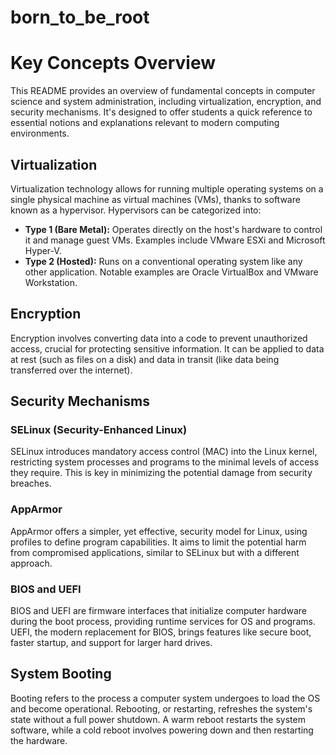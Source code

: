 # born_to_be_root

# Key Concepts Overview

This README provides an overview of fundamental concepts in computer science and system administration, including virtualization, encryption, and security mechanisms. It's designed to offer students a quick reference to essential notions and explanations relevant to modern computing environments.

## Virtualization

Virtualization technology allows for running multiple operating systems on a single physical machine as virtual machines (VMs), thanks to software known as a hypervisor. Hypervisors can be categorized into:

- **Type 1 (Bare Metal):** Operates directly on the host's hardware to control it and manage guest VMs. Examples include VMware ESXi and Microsoft Hyper-V.
- **Type 2 (Hosted):** Runs on a conventional operating system like any other application. Notable examples are Oracle VirtualBox and VMware Workstation.

## Encryption

Encryption involves converting data into a code to prevent unauthorized access, crucial for protecting sensitive information. It can be applied to data at rest (such as files on a disk) and data in transit (like data being transferred over the internet).

## Security Mechanisms

### SELinux (Security-Enhanced Linux)

SELinux introduces mandatory access control (MAC) into the Linux kernel, restricting system processes and programs to the minimal levels of access they require. This is key in minimizing the potential damage from security breaches.

### AppArmor

AppArmor offers a simpler, yet effective, security model for Linux, using profiles to define program capabilities. It aims to limit the potential harm from compromised applications, similar to SELinux but with a different approach.

### BIOS and UEFI

BIOS and UEFI are firmware interfaces that initialize computer hardware during the boot process, providing runtime services for OS and programs. UEFI, the modern replacement for BIOS, brings features like secure boot, faster startup, and support for larger hard drives.

## System Booting

Booting refers to the process a computer system undergoes to load the OS and become operational. Rebooting, or restarting, refreshes the system's state without a full power shutdown. A warm reboot restarts the system software, while a cold reboot involves powering down and then restarting the hardware.
